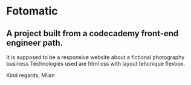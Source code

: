 # Fotomatic
## A project built from a codecademy front-end engineer path. 
It is supposed to be a responsive website about a fictional photography business
Technologies used are html css with layout tehcnique flexbox.

Kind regards,
Milan
